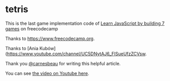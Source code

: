# tetris
This is the last game implementation code of [Learn JavaScript by building 7 games](https://www.freecodecamp.org/news/learn-javascript-by-building-7-games-video-course/) on freecodecamp

Thanks to https://www.freecodecamp.org.

Thanks to [Ania Kubów](https://www.youtube.com/channel/UC5DNytAJ6_FISueUfzZCVsw.

Thank you [@carnesbeau](https://twitter.com/CarnesBeau) for writing this helpful article.

You can see [the video on Youtube here](https://www.youtube.com/watch?v=lhNdUVh3qCc).
